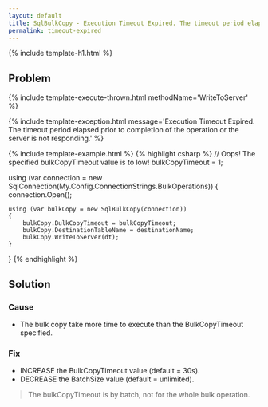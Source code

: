 ```yaml
---
layout: default
title: SqlBulkCopy - Execution Timeout Expired. The timeout period elapsed prior to completion of the operation or the server is not responding.
permalink: timeout-expired
---
```


{% include template-h1.html %}

## Problem

{% include template-execute-thrown.html methodName='WriteToServer' %}

{% include template-exception.html message='Execution Timeout Expired. The timeout period elapsed prior to completion of the operation or the server is not responding.' %}

{% include template-example.html %} 
{% highlight csharp %}
// Oops! The specified bulkCopyTimeout value is to low!
bulkCopyTimeout = 1;

using (var connection = new SqlConnection(My.Config.ConnectionStrings.BulkOperations))
{
    connection.Open();

    using (var bulkCopy = new SqlBulkCopy(connection))
    {
        bulkCopy.BulkCopyTimeout = bulkCopyTimeout;
        bulkCopy.DestinationTableName = destinationName;
        bulkCopy.WriteToServer(dt);
    }
}
{% endhighlight %}

## Solution

### Cause

- The bulk copy take more time to execute than the BulkCopyTimeout specified.

### Fix

- INCREASE the BulkCopyTimeout value (default = 30s).
- DECREASE the BatchSize value (default = unlimited).

> The bulkCopyTimeout is by batch, not for the whole bulk operation.
